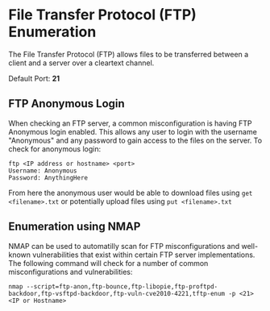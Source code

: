 # File Transfer Protocol (FTP) Enumeration

The File Transfer Protocol (FTP) allows files to be transferred between a client and a server over a cleartext channel.

Default Port: **21**

## FTP Anonymous Login

When checking an FTP server, a common misconfiguration is having FTP Anonymous login enabled. This allows any user to login with the username "Anonymous" and any password to gain access to the files on the server. To check for anonymous login:

```
ftp <IP address or hostname> <port>
Username: Anonymous
Password: AnythingHere
```

From here the anonymous user would be able to download files using `get <filename>.txt` or potentially upload files using `put <filename>.txt`


## Enumeration using NMAP

NMAP can be used to automatilly scan for FTP misconfigurations and well-known vulnerabilities that exist within certain FTP server implementations.  The following command will check for a number of common misconfigurations and vulnerabilities:

`nmap --script=ftp-anon,ftp-bounce,ftp-libopie,ftp-proftpd-backdoor,ftp-vsftpd-backdoor,ftp-vuln-cve2010-4221,tftp-enum -p <21> <IP or Hostname>`
